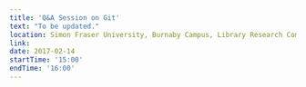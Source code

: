 ```yaml
---
title: 'Q&A Session on Git'
text: "To be updated."
location: Simon Fraser University, Burnaby Campus, Library Research Commons
link: 
date: 2017-02-14
startTime: '15:00'
endTime: '16:00'
---
```

